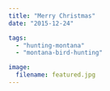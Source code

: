 ```yaml
---
title: "Merry Christmas"
date: "2015-12-24"

tags: 
  - "hunting-montana"
  - "montana-bird-hunting"

image:
  filename: featured.jpg
---
```



